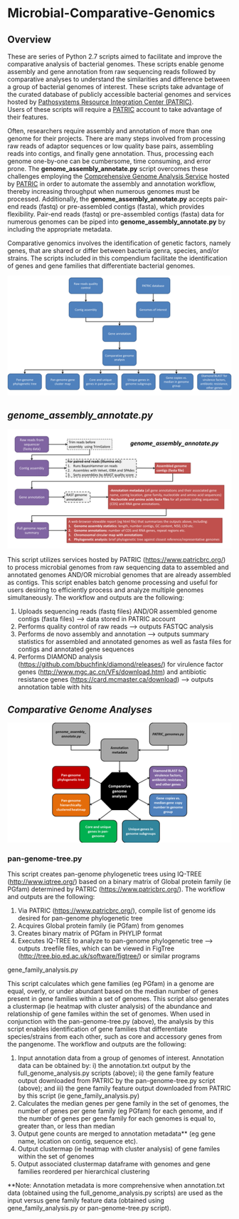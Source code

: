 # Microbial-Comparative-Genomics

## Overview
These are series of Python 2.7 scripts aimed to facilitate and improve the comparative analysis of bacterial genomes.
These scripts enable genome assembly and gene annotation from raw sequencing reads followed by comparative analyses to understand the similarities and difference between a group of bacterial genomes of interest.
These scripts take advantage of the curated database of publicly accessible bacterial genomes and services hosted by [Pathosystems Resource Integration Center (PATRIC)](https://www.patricbrc.org/).  
Users of these scripts will require a [PATRIC](https://www.patricbrc.org/) account to take advantage of their features.

Often, researchers require assembly and annotation of more than one genome for their projects.
There are many steps involved from processing raw reads of adaptor sequences or low quality base pairs, assembling reads into contigs, and finally gene annotation.
Thus, processing each genome one-by-one can be cumbersome, time consuming, and error prone.
The **genome_assembly_annotate.py** script overcomes these challenges employing the [Comprehensive Genome Analysis Service](https://docs.patricbrc.org/user_guides/services/comprehensive_genome_analysis_service.html) hosted by [PATRIC](https://www.patricbrc.org/) in order to automate the assembly and annotation workflow, thereby increasing throughput when numerous genomes must be processed.
Additionally, the **genome_assembly_annotate.py** accepts pair-end reads (fastq) or pre-assembled contigs (fasta), which provides flexibility.
Pair-end reads (fastq) or pre-assembled contigs (fasta) data for numerous genomes can be piped into **genome_assembly_annotate.py** by including the appropriate metadata.

Comparative genomics involves the identification of genetic factors, namely genes, that are shared or differ between bacteria genra, species, and/or strains.
The scripts included in this compendium facilitate the identification of genes and gene families that differentiate bacterial genomes.

![](https://github.com/TonyMannion/Microbial-Comparative-Genomics/blob/master/overview_outline.png)

## *genome_assembly_annotate.py*
![](https://github.com/TonyMannion/Microbial-Comparative-Genomics/blob/master/genome_assembly_annotate_outline.png)

This script utilizes services hosted by PATRIC (https://www.patricbrc.org/) to process microbial genomes from raw sequencing data to assembled and annotated genomes AND/OR microbial genomes that are already assembled as contigs. This script enables batch genome processing and useful for users desiring to efficiently process and analyze multiple genomes simultaneously. The workflow and outputs are the following:
1.	Uploads sequencing reads (fastq files) AND/OR assembled genome contigs (fasta files) --> data stored in PATRIC account
2.	Performs quality control of raw reads --> outputs FASTQC analysis
3.	Performs de novo assembly and annotation --> outputs summary statistics for assembled and annotated genomes as well as fasta files for contigs and annotated gene sequences
4.	Performs DIAMOND analysis (https://github.com/bbuchfink/diamond/releases/) for virulence factor genes (http://www.mgc.ac.cn/VFs/download.htm) and antibiotic resistance genes (https://card.mcmaster.ca/download) --> outputs annotation table with hits

## *Comparative Genome Analyses*

![](https://github.com/TonyMannion/Microbial-Comparative-Genomics/blob/master/comparative_genome_analysis_outline.png)

### pan-genome-tree.py

This script creates pan-genome phylogenetic trees using IQ-TREE (http://www.iqtree.org/) based on a binary matrix of Global protein family (ie PGfam) determined by PATRIC (https://www.patricbrc.org/).
The workflow and outputs are the following:
1.	Via PATRIC (https://www.patricbrc.org/), compile list of genome ids desired for pan-genome phylogenetic tree
2.	Acquires Global protein family (ie PGfam) from genomes
3.	Creates binary matrix of PGfam in PHYLIP format
4.	Executes IQ-TREE to analyze to pan-genome phylogenetic tree --> outputs .treefile files, which can be viewed in FigTree (http://tree.bio.ed.ac.uk/software/figtree/) or similar programs

gene_family_analysis.py

This script calculates which gene families (eg PGfam) in a genome are equal, overly, or under abundant based on the median number of genes present in gene families within a set of genomes. This script also generates a clustermap (ie heatmap with cluster analysis) of the abundance and relationship of gene familes within the set of genomes.  When used in conjunction with the pan-genome-tree.py (above), the analysis by this script enables identification of gene families that differentiate species/strains from each other, such as core and accessory genes from the pangenome.
The workflow and outputs are the following:
1.	Input annotation data from a group of genomes of interest. Annotation data can be obtained by: 
i) the annotation.txt output by the full_genome_analysis.py scripts (above); 
ii) the gene family feature output downloaded from PATRIC by the pan-genome-tree.py script (above); and 
iii) the gene family feature output downloaded from PATRIC by this script (ie gene_family_analysis.py)
2.	Calculates the median genes per gene family in the set of genomes, the number of genes per gene family (eg PGfam) for each genome, and if the number of genes per gene family for each genomes is equal to, greater than, or less than median
3.	Output gene counts are merged to annotation metadata** (eg gene name, location on contig, sequence etc).
4.  Output clustermap (ie heatmap with cluster analysis) of gene familes within the set of genomes
5.  Output associated clustermap dataframe with genomes and gene families reordered per hierarchical clustering

**Note: Annotation metadata is more comprehensive when annotation.txt data (obtained using the full_genome_analysis.py scripts) are used as the input versus gene family feature data (obtained using gene_family_analysis.py or pan-genome-tree.py script). 
